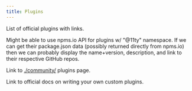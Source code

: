 ```yaml
---
title: Plugins
---
```


List of official plugins with links.

Might be able to use npms.io API for plugins w/ "@11ty" namespace. If we can get their package.json data (possibly returned directly from npms.io) then we can probably display the name+version, description, and link to their respective GitHub repos.

Link to [./community/](community/) plugins page.

Link to official docs on writing your own custom plugins.

